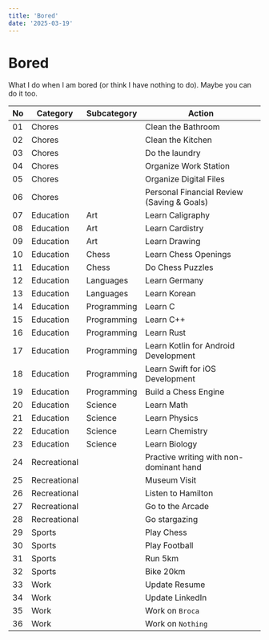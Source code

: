 ```yaml
---
title: 'Bored'
date: '2025-03-19'
---
```


# Bored

What I do when I am bored (or think I have nothing to do). Maybe you can do it too.

| No  | Category     | Subcategory | Action                                     |
| --- | ------------ | ----------- | ------------------------------------------ |
| 01  | Chores       |             | Clean the Bathroom                         |
| 02  | Chores       |             | Clean the Kitchen                          |
| 03  | Chores       |             | Do the laundry                             |
| 04  | Chores       |             | Organize Work Station                      |
| 05  | Chores       |             | Organize Digital Files                     |
| 06  | Chores       |             | Personal Financial Review (Saving & Goals) |
| 07  | Education    | Art         | Learn Caligraphy                           |
| 08  | Education    | Art         | Learn Cardistry                            |
| 09  | Education    | Art         | Learn Drawing                              |
| 10  | Education    | Chess       | Learn Chess Openings                       |
| 11  | Education    | Chess       | Do Chess Puzzles                           |
| 12  | Education    | Languages   | Learn Germany                              |
| 13  | Education    | Languages   | Learn Korean                               |
| 14  | Education    | Programming | Learn C                                    |
| 15  | Education    | Programming | Learn C++                                  |
| 16  | Education    | Programming | Learn Rust                                 |
| 17  | Education    | Programming | Learn Kotlin for Android Development       |
| 18  | Education    | Programming | Learn Swift for iOS Development            |
| 19  | Education    | Programming | Build a Chess Engine                       |
| 20  | Education    | Science     | Learn Math                                 |
| 21  | Education    | Science     | Learn Physics                              |
| 22  | Education    | Science     | Learn Chemistry                            |
| 23  | Education    | Science     | Learn Biology                              |
| 24  | Recreational |             | Practive writing with non-dominant hand    |
| 25  | Recreational |             | Museum Visit                               |
| 26  | Recreational |             | Listen to Hamilton                         |
| 27  | Recreational |             | Go to the Arcade                           |
| 28  | Recreational |             | Go stargazing                              |
| 29  | Sports       |             | Play Chess                                 |
| 30  | Sports       |             | Play Football                              |
| 31  | Sports       |             | Run 5km                                    |
| 32  | Sports       |             | Bike 20km                                  |
| 33  | Work         |             | Update Resume                              |
| 34  | Work         |             | Update LinkedIn                            |
| 35  | Work         |             | Work on `Broca`                            |
| 36  | Work         |             | Work on `Nothing`                          |
